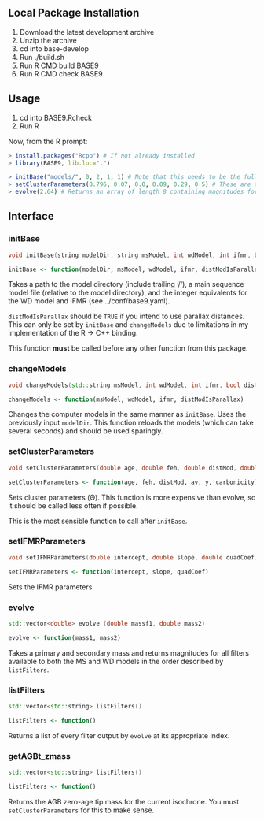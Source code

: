 ## Local Package Installation
1. Download the latest development archive
2. Unzip the archive
3. cd into base-develop
4. Run ./build.sh
5. Run R CMD build BASE9
6. Run R CMD check BASE9

## Usage

1. cd into BASE9.Rcheck
2. Run R

Now, from the R prompt:

```R
> install.packages("Rcpp") # If not already installed
> library(BASE9, lib.loc=".")

> initBase("models/", 0, 2, 1, 1) # Note that this needs to be the full path to your models directory, including trailing '/'
> setClusterParameters(8.796, 0.07, 0.0, 0.09, 0.29, 0.5) # These are the reference base9.yaml parameters for the Hyades
> evolve(2.64) # Returns an array of length 8 containing magnitudes for a 2.64 solar mass star (on the low-mass side of the WD models, for this set of cluster parameters).
```

## Interface
### initBase
```C++
void initBase(string modelDir, string msModel, int wdModel, int ifmr, bool distModIsParallax)
```
```R
initBase <- function(modelDir, msModel, wdModel, ifmr, distModIsParallax)
```

Takes a path to the model directory (include trailing ‘/‘), a main sequence model file (relative to the model directory), and the integer equivalents for the WD model and IFMR (see ../conf/base9.yaml).

`distModIsParallax` should be `TRUE` if you intend to use parallax distances. This can only be set by `initBase` and `changeModels` due to limitations in my implementation of the R -> C++ binding.

This function **must** be called before any other function from this package.

### changeModels
```C++
void changeModels(std::string msModel, int wdModel, int ifmr, bool distModIsParallax)
```
```R
changeModels <- function(msModel, wdModel, ifmr, distModIsParallax)
```

Changes the computer models in the same manner as `initBase`. Uses the previously input `modelDir`. This function reloads the models (which can take several seconds) and should be used sparingly.

### setClusterParameters
```C++
void setClusterParameters(double age, double feh, double distMod, double av, double y, double carbonicity);
```
```R
setClusterParameters <- function(age, feh, distMod, av, y, carbonicity)
```

Sets cluster parameters (Θ). This function is more expensive than evolve, so it should be called less often if possible.

This is the most sensible function to call after `initBase`.

### setIFMRParameters
```C++
void setIFMRParameters(double intercept, double slope, double quadCoef)
```
```R
setIFMRParameters <- function(intercept, slope, quadCoef)
```

Sets the IFMR parameters.

### evolve
```C++
std::vector<double> evolve (double massf1, double mass2)
```
```R
evolve <- function(mass1, mass2)
```

Takes a primary and secondary mass and returns magnitudes for all filters available to both the MS and WD models in the order described by `listFilters`.

### listFilters
```C++
std::vector<std::string> listFilters()
```
```R
listFilters <- function()
```

Returns a list of every filter output by `evolve` at its appropriate index.

### getAGBt_zmass
```C++
std::vector<std::string> listFilters()
```
```R
listFilters <- function()
```

Returns the AGB zero-age tip mass for the current isochrone. You must `setClusterParameters` for this to make sense.
